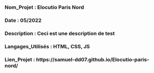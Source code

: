 <h3>Nom_Projet : Elocutio Paris Nord</h3>
<h3>Date : 05/2022</h3>
<h3>Description : Ceci est une description de test</h3>
<h3>Langages_Utilisés : HTML, CSS, JS</h3>
<h3>Lien_Projet : https://samuel-dd07.github.io/Elocutio-paris-nord/</h3>
